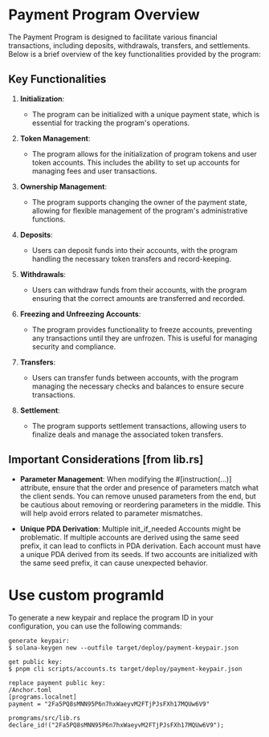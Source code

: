 # Payment Program Overview

The Payment Program is designed to facilitate various financial transactions, including deposits, withdrawals, transfers, and settlements. Below is a brief overview of the key functionalities provided by the program:

## Key Functionalities

1. **Initialization**:
   - The program can be initialized with a unique payment state, which is essential for tracking the program's operations.

2. **Token Management**:
   - The program allows for the initialization of program tokens and user token accounts. This includes the ability to set up accounts for managing fees and user transactions.

3. **Ownership Management**:
   - The program supports changing the owner of the payment state, allowing for flexible management of the program's administrative functions.

4. **Deposits**:
   - Users can deposit funds into their accounts, with the program handling the necessary token transfers and record-keeping.

5. **Withdrawals**:
   - Users can withdraw funds from their accounts, with the program ensuring that the correct amounts are transferred and recorded.

6. **Freezing and Unfreezing Accounts**:
   - The program provides functionality to freeze accounts, preventing any transactions until they are unfrozen. This is useful for managing security and compliance.

7. **Transfers**:
   - Users can transfer funds between accounts, with the program managing the necessary checks and balances to ensure secure transactions.

8. **Settlement**:
   - The program supports settlement transactions, allowing users to finalize deals and manage the associated token transfers.

## Important Considerations [from lib.rs]
- **Parameter Management**: 
When modifying the #[instruction(...)] attribute, ensure that the order and presence of parameters match what the client sends. You can remove unused parameters from the end, but be cautious about removing or reordering parameters in the middle. This will help avoid errors related to parameter mismatches.

- **Unique PDA Derivation**: 
Multiple init_if_needed Accounts might be problematic.
If multiple accounts are derived using the same seed prefix, it can lead to conflicts in PDA derivation. Each account must have a unique PDA derived from its seeds. If two accounts are initialized with the same seed prefix, it can cause unexpected behavior.

# Use custom programId
To generate a new keypair and replace the program ID in your configuration, you can use the following commands:
```
generate keypair:
$ solana-keygen new --outfile target/deploy/payment-keypair.json

get public key:
$ pnpm cli scripts/accounts.ts target/deploy/payment-keypair.json

replace payment public key:
/Anchor.toml
[programs.localnet]
payment = "2Fa5PQ8sMNN95P6n7hxWaeyvM2FTjPJsFXh17MQUw6V9"

promgrams/src/lib.rs
declare_id!("2Fa5PQ8sMNN95P6n7hxWaeyvM2FTjPJsFXh17MQUw6V9");
```